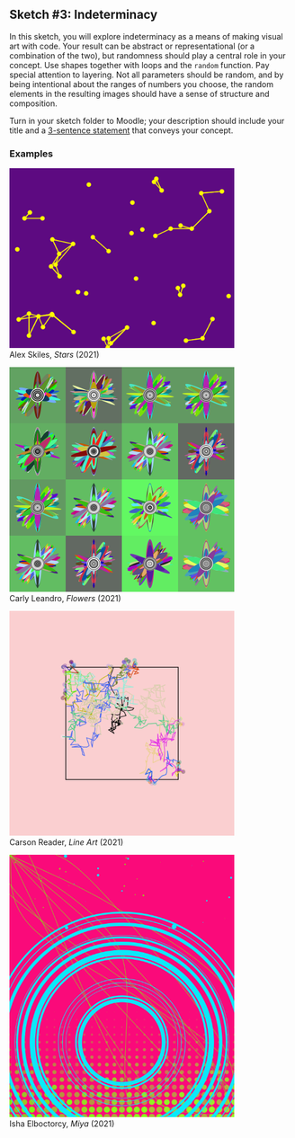 ## Sketch #3: Indeterminacy

In this sketch, you will explore indeterminacy as a means of making visual art with code. Your result can be abstract or representational (or a combination of the two), but randomness should play a central role in your concept. Use shapes together with loops and the `random` function. Pay special attention to layering. Not all parameters should be random, and by being intentional about the ranges of numbers you choose, the random elements in the resulting images should have a sense of structure and composition.

Turn in your sketch folder to Moodle; your description should include your title and a [3-sentence statement](../../resources/statement_guidelines.md) that conveys your concept.


### Examples

<p>
  <img src="examples/alex_skiles_stars.png" width="400" /><br />
  Alex Skiles, <i>Stars</i> (2021)<br />
</p>

<p>
  <img src="examples/carly_leandro_flowers.png" width="400" /><br />
  Carly Leandro, <i>Flowers</i> (2021)<br />
</p>

<p>
  <img src="examples/carson_reader_line_art.png" width="400" /><br />
  Carson Reader, <i>Line Art</i> (2021)<br />
</p>

<p>
  <img src="examples/isha_elboctorcy_miya.png" width="400" /><br />
  Isha Elboctorcy, <i>Miya</i> (2021)<br />
</p>
